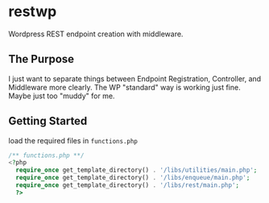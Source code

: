 # restwp
Wordpress REST endpoint creation with middleware.

<h2>The Purpose</h2>

<p>
I just want to separate things between Endpoint Registration, Controller, and Middleware more clearly. The WP "standard" way is working just fine. Maybe just too "muddy" for me.
</p>

<h2>Getting Started</h2>

load the required files in <code>functions.php</code> 

```php
/** functions.php **/
<?php
  require_once get_template_directory() . '/libs/utilities/main.php';
  require_once get_template_directory() . '/libs/enqueue/main.php';
  require_once get_template_directory() . '/libs/rest/main.php';
  ?>
```
